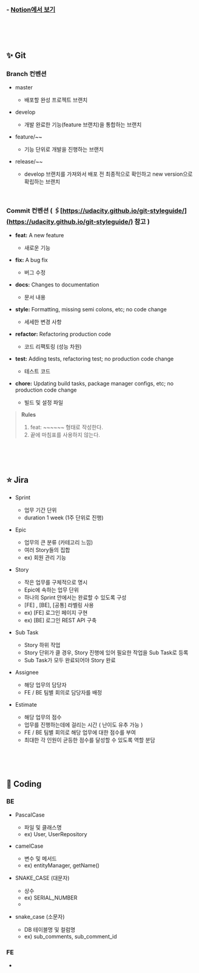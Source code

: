 <br><br>
### - [Notion에서 보기](https://www.notion.so/8d51d36efb524ba9a12f1cd3bd8fafa1?v=2889481a50924fd089c2bbccdaa430f0&p=58980ed4cd4e4b3f8b49038ce03c483b)

<br><br><br>

## ✨ Git

### Branch 컨벤션

- master
    - 배포할 완성 프로젝트 브랜치
    
- develop
    - 개발 완료한 기능(feature 브랜치)을 통합하는 브랜치
    
- feature/~~
    - 기능 단위로 개발을 진행하는 브랜치
    
- release/~~
    - develop 브랜치를 가져와서 배포 전 최종적으로 확인하고 new version으로 확립하는 브랜치
<br>

### Commit 컨벤션 ( 🖇️[https://udacity.github.io/git-styleguide/](https://udacity.github.io/git-styleguide/)  참고 )


- **feat:** A new feature
    - 새로운 기능
    
- **fix:** A bug fix
    - 버그 수정
    
- **docs:** Changes to documentation
    - 문서 내용
    
- **style:** Formatting, missing semi colons, etc; no code change
    - 세세한 변경 사항
    
- **refactor:** Refactoring production code
    - 코드 리팩토링 (성능 차원)
    
- **test:** Adding tests, refactoring test; no production code change
    - 테스트 코드
    
- **chore:** Updating build tasks, package manager configs, etc; no production code change
    - 빌드 및 설정 파일

> **Rules** <br>
> 1. feat: ~~~~~~   형태로 작성한다. <br>
> 2. 끝에 마침표를 사용하지 않는다. <br>

<br><br><br>

## ⭐ Jira

- Sprint
    - 업무 기간 단위
    - duration 1 week (1주 단위로 진행)
    
- Epic
    - 업무의 큰 분류 (카테고리 느낌)
    - 여러 Story들의 집합
    - ex) 회원 관리 기능
    
- Story
    - 작은 업무를 구체적으로 명시
    - Epic에 속하는 업무 단위
    - 하나의 Sprint 안에서는 완료할 수 있도록 구성
    - [FE] , [BE], [공통] 라벨링 사용
    - ex) [FE] 로그인 페이지 구현
    - ex) [BE] 로그인 REST API 구축
    
- Sub Task
    - Story 하위 작업
    - Story 단위가 클 경우, Story 진행에 있어 필요한 작업을 Sub Task로 등록
    - Sub Task가 모두 완료되어야 Story 완료

- Assignee
    - 해당 업무의 담당자
    - FE / BE 팀별 회의로 담당자를 배정

- Estimate
    - 해당 업무의 점수
    - 업무를 진행하는데에 걸리는 시간 ( 난이도 유추 가능 )
    - FE / BE 팀별 회의로 해당 업무에 대한 점수를 부여
    - 최대한 각 인원이 균등한 점수를 달성할 수 있도록 역할 분담
    
<br><br><br>

## 📜 Coding

### **BE**

- PascalCase
    - 파일 및 클래스명
    - ex) User, UserRepository
    
- camelCase
    - 변수 및 메서드
    - ex) entityManager, getName()
    
- SNAKE_CASE (대문자)
    - 상수
    - ex) SERIAL_NUMBER
    - 
- snake_case (소문자)
    - DB 테이블명 및 컬럼명
    - ex) sub_comments, sub_comment_id
    

### **FE**

-